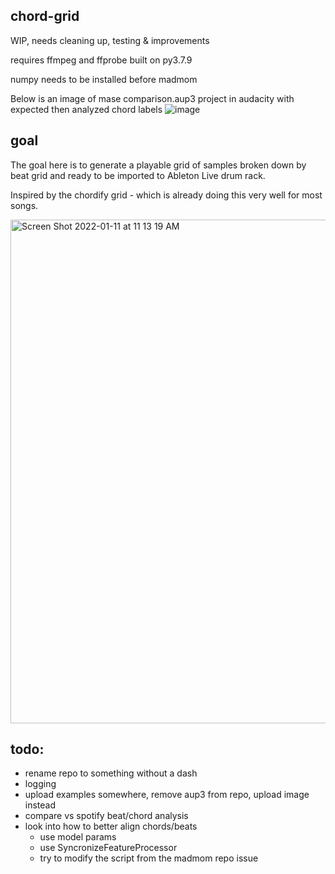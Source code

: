 chord-grid
----------


WIP, needs cleaning up, testing & improvements

requires ffmpeg and ffprobe built on py3.7.9

numpy needs to be installed before madmom

Below is an image of mase comparison.aup3 project in audacity with expected then analyzed chord labels
![image](https://user-images.githubusercontent.com/2433319/201976323-958a079c-e2d9-4e17-b01e-2c4257a10439.png)


goal
----

The goal here is to generate a playable grid of samples broken down by beat grid
and ready to be imported to Ableton Live drum rack.

Inspired by the chordify grid - which is already doing this very well for most
songs.

<img width="806" alt="Screen Shot 2022-01-11 at 11 13 19 AM" src="https://user-images.githubusercontent.com/2433319/148979518-16b0d8eb-d979-4256-b1c4-fa3abe1af7fc.png">


todo:
----
- rename repo to something without a dash
- logging
- upload examples somewhere, remove aup3 from repo, upload image instead
- compare vs spotify beat/chord analysis
- look into how to better align chords/beats
    - use model params
    - use SyncronizeFeatureProcessor
    - try to modify the script from the madmom repo issue
